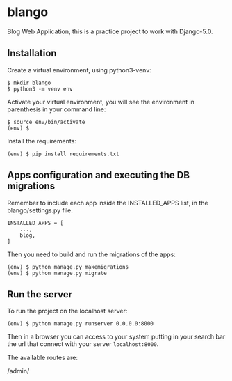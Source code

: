 # blango

Blog Web Application, this is a practice project to work with Django-5.0.

## Installation

Create a virtual environment, using python3-venv:

```
$ mkdir blango
$ python3 -m venv env
```

Activate your virtual environment, you will see the environment in parenthesis in your command line:

```
$ source env/bin/activate
(env) $
```

Install the requirements:

```
(env) $ pip install requirements.txt
```

## Apps configuration and executing the DB migrations

Remember to include each app inside the INSTALLED_APPS list, in the blango/settings.py file.

```
INSTALLED_APPS = [
    ...,
    blog,
]
```

Then you need to build and run the migrations of the apps:

```
(env) $ python manage.py makemigrations
(env) $ python manage.py migrate
```

## Run the server

To run the project on the localhost server:

```
(env) $ python manage.py runserver 0.0.0.0:8000
```

Then in a browser you can access to your system putting in your search bar the url that connect with your server `localhost:8000`.

The available routes are:

/admin/